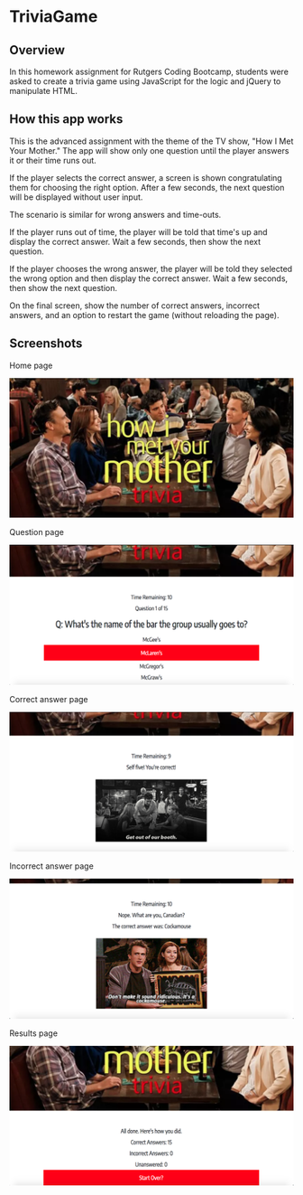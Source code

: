 # TriviaGame

## Overview

In this homework assignment for Rutgers Coding Bootcamp, students were asked to create a trivia game using JavaScript for the logic and jQuery to manipulate HTML.


## How this app works
This is the advanced assignment with the theme of the TV show, "How I Met Your Mother." The app will show only one question until the player answers it or their time runs out.

If the player selects the correct answer, a screen is shown congratulating them for choosing the right option. After a few seconds, the next question will be displayed without user input.

The scenario is similar for wrong answers and time-outs.

If the player runs out of time, the player will be told that time's up and display the correct answer. Wait a few seconds, then show the next question.

If the player chooses the wrong answer, the player will be told they selected the wrong option and then display the correct answer. Wait a few seconds, then show the next question.

On the final screen, show the number of correct answers, incorrect answers, and an option to restart the game (without reloading the page).

## Screenshots
Home page

![home](home.png)


Question page

![question](question.png)


Correct answer page

![correct](correct.png)


Incorrect answer page

![incorrect](incorrect.png)


Results page

![results](results.png)